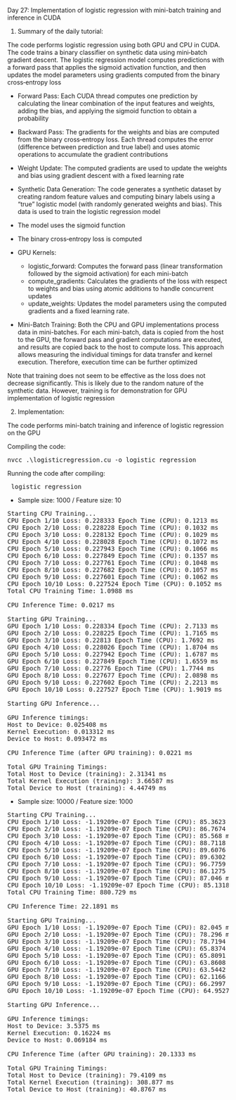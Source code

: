 Day 27: Implementation of logistic regression with mini-batch training and inference in CUDA

1) Summary of the daily tutorial:

The code performs logistic regression using both GPU and CPU in CUDA. The code trains a binary classifier on synthetic data using mini‑batch gradient descent. The logistic regression model computes predictions with a forward pass that applies the sigmoid activation function, and then updates the model parameters using gradients computed from the binary cross‑entropy loss

- Forward Pass: Each CUDA thread computes one prediction by calculating the linear combination of the input features and weights, adding the bias, and applying the sigmoid function to obtain a probability

- Backward Pass: The gradients for the weights and bias are computed from the binary cross‑entropy loss. Each thread computes the error (difference between prediction and true label) and uses atomic operations to accumulate the gradient contributions

- Weight Update: The computed gradients are used to update the weights and bias using gradient descent with a fixed learning rate

- Synthetic Data Generation: The code generates a synthetic dataset by creating random feature values and computing binary labels using a “true” logistic model (with randomly generated weights and bias). This data is used to train the logistic regression model

- The model uses the sigmoid function
- The binary cross‑entropy loss is computed
- GPU Kernels: 
    - logistic_forward: Computes the forward pass (linear transformation followed by the sigmoid activation) for each mini-batch
    - compute_gradients: Calculates the gradients of the loss with respect to weights and bias using atomic additions to handle concurrent updates
    - update_weights: Updates the model parameters using the computed gradients and a fixed learning rate.

- Mini-Batch Training: Both the CPU and GPU implementations process data in mini-batches. For each mini-batch, data is copied from the host to the GPU, the forward pass and gradient computations are executed, and results are copied back to the host to compute loss. This approach allows measuring the individual timings for data transfer and kernel execution. Therefore, execution time can be further optimized

Note that training does not seem to be effective as the loss does not decrease significantly. This is likely due to the random nature of the synthetic data. However, training is for demonstration for GPU implementation of logistic regression 

2) Implementation:

The code performs mini-batch training and inference of logistic regression on the GPU

Compiling the code:  

<pre>nvcc .\logisticregression.cu -o logistic_regression</pre>

Running the code after compiling: 
<pre> logistic_regression </pre>

- Sample size: 1000 / Feature size: 10  

<pre>
Starting CPU Training...
CPU Epoch 1/10 Loss: 0.228333 Epoch Time (CPU): 0.1213 ms
CPU Epoch 2/10 Loss: 0.228228 Epoch Time (CPU): 0.1032 ms
CPU Epoch 3/10 Loss: 0.228132 Epoch Time (CPU): 0.1029 ms
CPU Epoch 4/10 Loss: 0.228028 Epoch Time (CPU): 0.1072 ms
CPU Epoch 5/10 Loss: 0.227943 Epoch Time (CPU): 0.1066 ms
CPU Epoch 6/10 Loss: 0.227849 Epoch Time (CPU): 0.1357 ms
CPU Epoch 7/10 Loss: 0.227761 Epoch Time (CPU): 0.1048 ms
CPU Epoch 8/10 Loss: 0.227682 Epoch Time (CPU): 0.1057 ms
CPU Epoch 9/10 Loss: 0.227601 Epoch Time (CPU): 0.1062 ms
CPU Epoch 10/10 Loss: 0.227524 Epoch Time (CPU): 0.1052 ms
Total CPU Training Time: 1.0988 ms

CPU Inference Time: 0.0217 ms

Starting GPU Training...
GPU Epoch 1/10 Loss: 0.228334 Epoch Time (CPU): 2.7133 ms
GPU Epoch 2/10 Loss: 0.228225 Epoch Time (CPU): 1.7165 ms
GPU Epoch 3/10 Loss: 0.22813 Epoch Time (CPU): 1.7692 ms
GPU Epoch 4/10 Loss: 0.228026 Epoch Time (CPU): 1.8704 ms
GPU Epoch 5/10 Loss: 0.227942 Epoch Time (CPU): 1.6787 ms
GPU Epoch 6/10 Loss: 0.227849 Epoch Time (CPU): 1.6559 ms
GPU Epoch 7/10 Loss: 0.22776 Epoch Time (CPU): 1.7744 ms
GPU Epoch 8/10 Loss: 0.227677 Epoch Time (CPU): 2.0898 ms
GPU Epoch 9/10 Loss: 0.227602 Epoch Time (CPU): 2.2213 ms
GPU Epoch 10/10 Loss: 0.227527 Epoch Time (CPU): 1.9019 ms

Starting GPU Inference...

GPU Inference timings:
Host to Device: 0.025408 ms
Kernel Execution: 0.013312 ms
Device to Host: 0.093472 ms

CPU Inference Time (after GPU training): 0.0221 ms

Total GPU Training Timings:
Total Host to Device (training): 2.31341 ms
Total Kernel Execution (training): 3.66587 ms
Total Device to Host (training): 4.44749 ms</pre>

- Sample size: 10000 / Feature size: 1000  

<pre>Starting CPU Training...
CPU Epoch 1/10 Loss: -1.19209e-07 Epoch Time (CPU): 85.3623 ms
CPU Epoch 2/10 Loss: -1.19209e-07 Epoch Time (CPU): 86.7674 ms
CPU Epoch 3/10 Loss: -1.19209e-07 Epoch Time (CPU): 85.568 ms
CPU Epoch 4/10 Loss: -1.19209e-07 Epoch Time (CPU): 88.7118 ms
CPU Epoch 5/10 Loss: -1.19209e-07 Epoch Time (CPU): 89.6076 ms
CPU Epoch 6/10 Loss: -1.19209e-07 Epoch Time (CPU): 89.6302 ms
CPU Epoch 7/10 Loss: -1.19209e-07 Epoch Time (CPU): 96.7759 ms
CPU Epoch 8/10 Loss: -1.19209e-07 Epoch Time (CPU): 86.1275 ms
CPU Epoch 9/10 Loss: -1.19209e-07 Epoch Time (CPU): 87.046 ms
CPU Epoch 10/10 Loss: -1.19209e-07 Epoch Time (CPU): 85.1318 ms
Total CPU Training Time: 880.729 ms

CPU Inference Time: 22.1891 ms

Starting GPU Training...
GPU Epoch 1/10 Loss: -1.19209e-07 Epoch Time (CPU): 82.045 ms
GPU Epoch 2/10 Loss: -1.19209e-07 Epoch Time (CPU): 78.296 ms
GPU Epoch 3/10 Loss: -1.19209e-07 Epoch Time (CPU): 78.7194 ms
GPU Epoch 4/10 Loss: -1.19209e-07 Epoch Time (CPU): 65.8374 ms
GPU Epoch 5/10 Loss: -1.19209e-07 Epoch Time (CPU): 65.8091 ms
GPU Epoch 6/10 Loss: -1.19209e-07 Epoch Time (CPU): 63.8608 ms
GPU Epoch 7/10 Loss: -1.19209e-07 Epoch Time (CPU): 63.5442 ms
GPU Epoch 8/10 Loss: -1.19209e-07 Epoch Time (CPU): 62.1166 ms
GPU Epoch 9/10 Loss: -1.19209e-07 Epoch Time (CPU): 66.2997 ms
GPU Epoch 10/10 Loss: -1.19209e-07 Epoch Time (CPU): 64.9527 ms

Starting GPU Inference...

GPU Inference timings:
Host to Device: 3.5375 ms
Kernel Execution: 0.16224 ms
Device to Host: 0.069184 ms

CPU Inference Time (after GPU training): 20.1333 ms

Total GPU Training Timings:
Total Host to Device (training): 79.4109 ms
Total Kernel Execution (training): 308.877 ms
Total Device to Host (training): 40.8767 ms</pre>